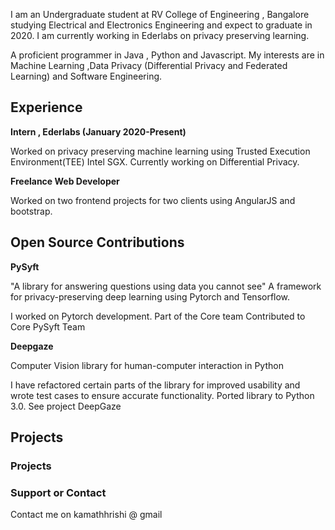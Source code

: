 



I am an Undergraduate student at RV College of Engineering , Bangalore studying Electrical and Electronics Engineering and expect to graduate in 2020. I am currently working in Ederlabs on privacy preserving learning.

A proficient programmer in Java , Python and Javascript. My interests are in Machine Learning ,Data Privacy (Differential Privacy and Federated Learning) and Software Engineering. 







## Experience

**Intern , Ederlabs (January 2020-Present)**

Worked on privacy preserving machine learning using Trusted Execution Environment(TEE) Intel SGX. Currently working on Differential Privacy. 

**Freelance Web Developer**

Worked on two frontend projects for two clients using AngularJS and bootstrap. 




## Open Source Contributions

**PySyft**

"A library for answering questions using data you cannot see"
A framework for privacy-preserving deep learning using Pytorch and Tensorflow.

I worked on Pytorch development.
Part of the Core team
Contributed to Core PySyft Team

**Deepgaze**

Computer Vision library for human-computer interaction in Python

I have refactored certain parts of the library for improved usability and wrote test cases to ensure accurate functionality. Ported library to Python 3.0.
See project DeepGaze

## Projects

### Projects


### Support or Contact
Contact me on kamathhrishi @ gmail 
